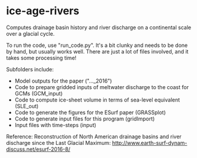 # ice-age-rivers
Computes drainage basin history and river discharge on a continental scale over a glacial cycle.

To run the code, use "run\_code.py". It's a bit clunky and needs to be done by hand, but usually works well. There are just a lot of files involved, and it takes some processing time!

Subfolders include:
* Model outputs for the paper ("...\_2016")
* Code to prepare gridded inputs of meltwater discharge to the coast for GCMs (GCM\_input)
* Code to compute ice-sheet volume in terms of sea-level equivalent (SLE\_out)
* Code to generate the figures for the ESurf paper (GRASSplot)
* Code to generate input files for this program (gridImport)
* Input files with time-steps (input)

Reference:
Reconstruction of North American drainage basins and river discharge since the Last Glacial Maximum: http://www.earth-surf-dynam-discuss.net/esurf-2016-8/
